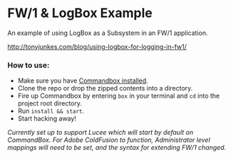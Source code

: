 # FW/1 & LogBox Example
An example of using LogBox as a Subsystem in an FW/1 application.

http://tonyjunkes.com/blog/using-logbox-for-logging-in-fw1/

### How to use:

- Make sure you have [Commandbox installed](https://commandbox.ortusbooks.com/content/setup/installation.html).
- Clone the repo or drop the zipped contents into a directory.
- Fire up Commandbox by entering `box` in your terminal and `cd` into the project root directory.
- Run `install && start`.
- Start hacking away!

_Currently set up to support Lucee which will start by default on CommandBox. For Adobe ColdFusion to function, Administrator level mappings will need to be set, and the syntax for extending FW/1 changed._
